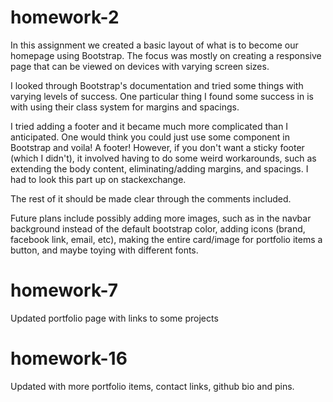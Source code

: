 # homework-2

In this assignment we created a basic layout of what is to become our homepage using Bootstrap.  The focus was mostly on creating a responsive page that can be viewed on devices with varying screen sizes.

I looked through Bootstrap's documentation and tried some things with varying levels of success.  One particular thing I found some success in is with using their class system for margins and spacings.

I tried adding a footer and it became much more complicated than I anticipated.  One would think you could just use some component in Bootstrap and voila!  A footer!  However, if you don't want a sticky footer (which I didn't), it involved having to do some weird workarounds, such as extending the body content, eliminating/adding margins, and spacings.  I had to look this part up on stackexchange.

The rest of it should be made clear through the comments included.

Future plans include possibly adding more images, such as in the navbar background instead of the default bootstrap color, adding icons (brand, facebook link, email, etc), making the entire card/image for portfolio items a button, and maybe toying with different fonts.

# homework-7

Updated portfolio page with links to some projects

# homework-16

Updated with more portfolio items, contact links, github bio and pins.